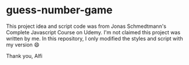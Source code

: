 # guess-number-game

This project idea and script code was from Jonas Schmedtmann's Complete Javascript Course on Udemy. I'm not claimed this project was written by me. In this repository, I only modified the styles and script with my version 😄


Thank you, 
Alfi

